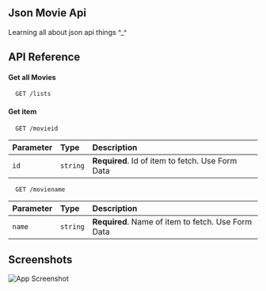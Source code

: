 

## Json Movie Api

Learning all about json api things ^_^
## API Reference

#### Get all Movies

```http
  GET /lists
```

#### Get item

```http
  GET /movieid
```

| Parameter | Type     | Description                       |
| :-------- | :------- | :-------------------------------- |
| `id`      | `string` | **Required**. Id of item to fetch. Use Form Data |


```http
  GET /moviename
```

| Parameter | Type     | Description                       |
| :-------- | :------- | :-------------------------------- |
| `name`      | `string` | **Required**. Name of item to fetch. Use Form Data |

## Screenshots

![App Screenshot](https://i.ibb.co/VQ1xz23/image.jpg)

